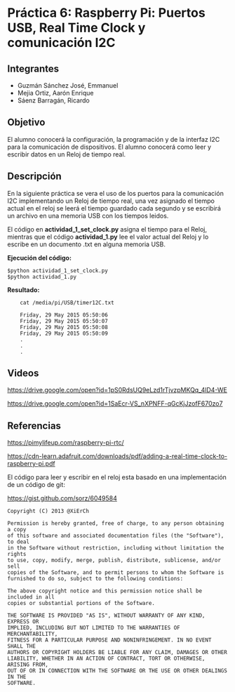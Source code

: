 # Práctica 6: Raspberry Pi: Puertos USB, Real Time Clock y comunicación I2C

## Integrantes

* Guzmán Sánchez José, Emmanuel
* Mejia Ortiz, Aarón Enrique
* Sáenz Barragán, Ricardo

## Objetivo
El alumno conocerá la configuración, la programación y de la interfaz I2C para la comunicación de dispositivos.
El alumno conocerá como leer y escribir datos en un Reloj de tiempo real.

## Descripción

En la siguiente práctica se vera el uso de los puertos para la comunicación I2C implementando un Reloj de tiempo real, una vez asignado el tiempo actual en el reloj se leerá el tiempo guardado cada segundo y se escribirá un archivo en una memoria USB con los tiempos leidos.

El código en **actividad_1_set_clock.py** asigna el tiempo para el Reloj, mientras que el código **actividad_1.py** lee el valor actual del Reloj y lo escribe en un documento .txt en alguna memoria USB.

**Ejecución del código:**

``` 
$python actividad_1_set_clock.py
$python actividad_1.py

```

**Resultado:**

```
    cat /media/pi/USB/timer12C.txt

    Friday, 29 May 2015 05:50:06
    Friday, 29 May 2015 05:50:07
    Friday, 29 May 2015 05:50:08
    Friday, 29 May 2015 05:50:09
    .
    .
    .

```

## Videos

https://drive.google.com/open?id=1pS0RdsUQ9eLzd1rTjvzpMKQq_4lD4-WE

https://drive.google.com/open?id=1SaEcr-VS_nXPNFF-qGcKjJzofF670zo7

## Referencias

https://pimylifeup.com/raspberry-pi-rtc/

https://cdn-learn.adafruit.com/downloads/pdf/adding-a-real-time-clock-to-raspberry-pi.pdf

El código para leer y escribir en el reloj esta basado en una implementación de un código de git:

https://gist.github.com/sorz/6049584


```
Copyright (C) 2013 @XiErCh

Permission is hereby granted, free of charge, to any person obtaining a copy
of this software and associated documentation files (the "Software"), to deal
in the Software without restriction, including without limitation the rights
to use, copy, modify, merge, publish, distribute, sublicense, and/or sell
copies of the Software, and to permit persons to whom the Software is
furnished to do so, subject to the following conditions:

The above copyright notice and this permission notice shall be included in all
copies or substantial portions of the Software.

THE SOFTWARE IS PROVIDED "AS IS", WITHOUT WARRANTY OF ANY KIND, EXPRESS OR
IMPLIED, INCLUDING BUT NOT LIMITED TO THE WARRANTIES OF MERCHANTABILITY,
FITNESS FOR A PARTICULAR PURPOSE AND NONINFRINGEMENT. IN NO EVENT SHALL THE
AUTHORS OR COPYRIGHT HOLDERS BE LIABLE FOR ANY CLAIM, DAMAGES OR OTHER
LIABILITY, WHETHER IN AN ACTION OF CONTRACT, TORT OR OTHERWISE, ARISING FROM,
OUT OF OR IN CONNECTION WITH THE SOFTWARE OR THE USE OR OTHER DEALINGS IN THE
SOFTWARE.
```

